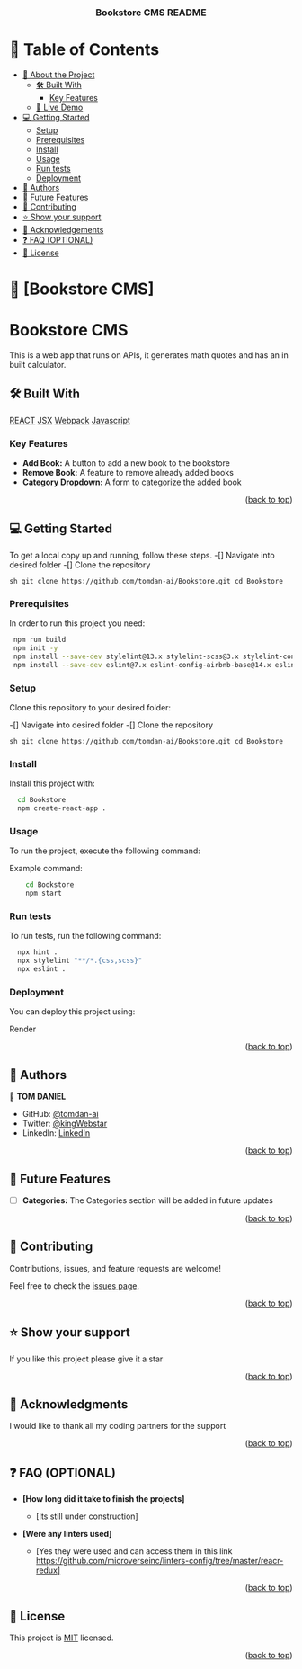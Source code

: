 <a name="readme-top"></a>



<div align="center">

 <h3><b>Bookstore CMS README</b></h3>

</div>


# 📗 Table of Contents

- [📖 About the Project](#about-project)
  - [🛠 Built With](#built-with)
    - [Key Features](#key-features)
  - [🚀 Live Demo](#live-demo)
- [💻 Getting Started](#getting-started)
  - [Setup](#setup)
  - [Prerequisites](#prerequisites)
  - [Install](#install)
  - [Usage](#usage)
  - [Run tests](#run-tests)
  - [Deployment](#deployment)
- [👥 Authors](#authors)
- [🔭 Future Features](#future-features)
- [🤝 Contributing](#contributing)
- [⭐️ Show your support](#support)
- [🙏 Acknowledgements](#acknowledgements)
- [❓ FAQ (OPTIONAL)](#faq)
- [📝 License](#license)

<!-- PROJECT DESCRIPTION -->

# 📖 [Bookstore CMS] <a href=""></a>

# Bookstore CMS
This is a web app that runs on APIs, it generates math quotes and has an in built calculator.

## 🛠 Built With <a name="built-with"></a>
<a href="">REACT</a>
<a href="">JSX</a>
<a href="">Webpack</a>
<a href="">Javascript</a>


### Key Features <a name="key-features"></a>

- **Add Book:** A button to add a new book to the bookstore
- **Remove Book:** A feature to remove already added books
- **Category Dropdown:** A form to categorize the added book

<p align="right">(<a href="#readme-top">back to top</a>)</p>

<!-- GETTING STARTED -->

## 💻 Getting Started <a name="getting-started"></a>


To get a local copy up and running, follow these steps.
-[] Navigate into desired folder
-[] Clone the repository 

``sh
    git clone https://github.com/tomdan-ai/Bookstore.git
    cd Bookstore
``

### Prerequisites

In order to run this project you need:

```sh
 npm run build
 npm init -y
 npm install --save-dev stylelint@13.x stylelint-scss@3.x stylelint-config-standard@21.x
 npm install --save-dev eslint@7.x eslint-config-airbnb-base@14.x eslint-plugin-import@2.x babel-eslint@10.x
```

### Setup

Clone this repository to your desired folder:

-[] Navigate into desired folder
-[] Clone the repository 

``sh
    git clone https://github.com/tomdan-ai/Bookstore.git
    cd Bookstore
``

### Install

Install this project with:

```sh
  cd Bookstore
  npm create-react-app .
```

### Usage

To run the project, execute the following command:

Example command:

```sh
    cd Bookstore
    npm start
```

### Run tests

To run tests, run the following command:


```sh
  npx hint .
  npx stylelint "**/*.{css,scss}"
  npx eslint .
```

### Deployment

You can deploy this project using:

Render

<p align="right">(<a href="#readme-top">back to top</a>)</p>

<!-- AUTHORS -->

## 👥 Authors <a name="authors"></a>

👤 **TOM DANIEL**

- GitHub: [@tomdan-ai](https://github.com/tomdan-ai)
- Twitter: [@kingWebstar](https://twitter.com/tomudoh1)
- LinkedIn: [LinkedIn](https://linkedin.com/in/https://www.linkedin.com/in/tom-udoh-a89046256/)



<p align="right">(<a href="#readme-top">back to top</a>)</p>

<!-- FUTURE FEATURES -->

## 🔭 Future Features <a name="future-features"></a>

- [ ] **Categories:** The Categories section will be added in future updates
 
<p align="right">(<a href="#readme-top">back to top</a>)</p>

<!-- CONTRIBUTING -->

## 🤝 Contributing <a name="contributing"></a>

Contributions, issues, and feature requests are welcome!

Feel free to check the [issues page](../../issues/).

<p align="right">(<a href="#readme-top">back to top</a>)</p>

<!-- SUPPORT -->

## ⭐️ Show your support <a name="support"></a>

If you like this project please give it a star

<p align="right">(<a href="#readme-top">back to top</a>)</p>

<!-- ACKNOWLEDGEMENTS -->

## 🙏 Acknowledgments <a name="acknowledgements"></a>

I would like to thank all my coding partners for the support

<p align="right">(<a href="#readme-top">back to top</a>)</p>

<!-- FAQ (optional) -->

## ❓ FAQ (OPTIONAL) <a name="faq"></a>


- **[How long did it take to finish the projects]**

  - [Its still under construction]

- **[Were any linters used]**

  - [Yes they were used and can access them in this link https://github.com/microverseinc/linters-config/tree/master/reacr-redux]
<p align="right">(<a href="#readme-top">back to top</a>)</p>

<!-- LICENSE -->

## 📝 License <a name="license"></a>

This project is [MIT](./MIT.md) licensed.

<p align="right">(<a href="#readme-top">back to top</a>)</p>
